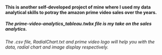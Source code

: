 #### This is another self-developed project of mine where I used my data analytical skills to potray the amazon prime video sales over the years.
##### The prime-video-analytics_tableau.twbx file is my take on the sales analytics.
###### The .csv file, RadialChart.txt and prime video logo will help you with the data, radial chart and image display respectively. 
